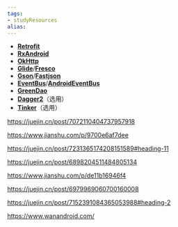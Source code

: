 ```yaml
---
tags: 
- studyResources 
alias:
---
```


- **[Retrofit](https://github.com/square/retrofit)**
- **[RxAndroid](https://github.com/ReactiveX/RxAndroid)**
- **[OkHttp](https://github.com/square/okhttp)**
- **[Glide](https://github.com/bumptech/glide)**/**[Fresco](https://github.com/facebook/fresco)**
- **[Gson](https://github.com/google/gson)**/**[Fastjson](https://github.com/alibaba/fastjson)**
- **[EventBus](https://github.com/greenrobot/EventBus)**/**[AndroidEventBus](https://github.com/bboyfeiyu/AndroidEventBus)**
- **[GreenDao](https://github.com/greenrobot/greenDAO)**
- **[Dagger2](https://github.com/google/dagger)**（选用）
- **[Tinker](https://github.com/Tencent/tinker)**（选用）

https://juejin.cn/post/7072110404737957918

https://www.jianshu.com/p/9700e6af7dee

https://juejin.cn/post/7231365174208151589#heading-11

https://juejin.cn/post/6898204511484805134

https://www.jianshu.com/p/de11b16946f4

https://juejin.cn/post/6979969060700160008

https://juejin.cn/post/7152391084365053988#heading-2

https://www.wanandroid.com/




